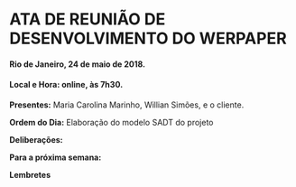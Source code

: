 # ATA DE REUNIÃO DE DESENVOLVIMENTO DO WERPAPER
#### Rio de Janeiro, 24 de maio de 2018.
#### Local e Hora: online, às 7h30.


**Presentes:** Maria Carolina Marinho, Willian Simões, e o cliente.

**Ordem do Dia:** Elaboração do modelo SADT do projeto

**Deliberações:**



**Para a próxima semana:**


**Lembretes**




